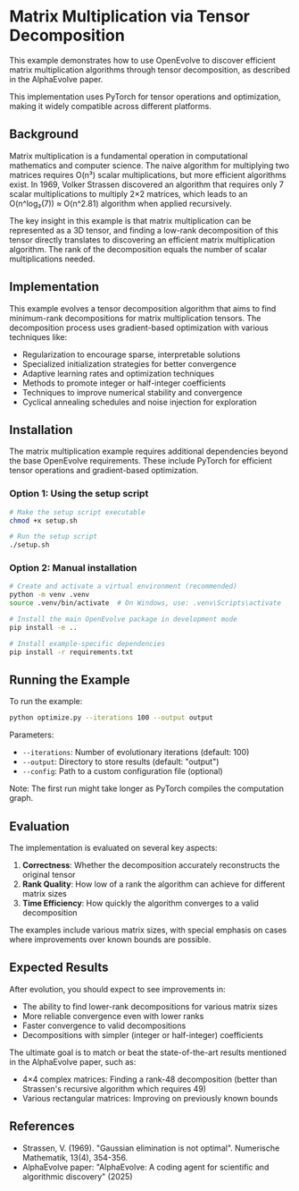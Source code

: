 # Matrix Multiplication via Tensor Decomposition

This example demonstrates how to use OpenEvolve to discover efficient matrix multiplication algorithms through tensor decomposition, as described in the AlphaEvolve paper.

This implementation uses PyTorch for tensor operations and optimization, making it widely compatible across different platforms.

## Background

Matrix multiplication is a fundamental operation in computational mathematics and computer science. The naive algorithm for multiplying two matrices requires O(n³) scalar multiplications, but more efficient algorithms exist. In 1969, Volker Strassen discovered an algorithm that requires only 7 scalar multiplications to multiply 2×2 matrices, which leads to an O(n^log₂(7)) ≈ O(n^2.81) algorithm when applied recursively.

The key insight in this example is that matrix multiplication can be represented as a 3D tensor, and finding a low-rank decomposition of this tensor directly translates to discovering an efficient matrix multiplication algorithm. The rank of the decomposition equals the number of scalar multiplications needed.

## Implementation

This example evolves a tensor decomposition algorithm that aims to find minimum-rank decompositions for matrix multiplication tensors. The decomposition process uses gradient-based optimization with various techniques like:

- Regularization to encourage sparse, interpretable solutions
- Specialized initialization strategies for better convergence
- Adaptive learning rates and optimization techniques
- Methods to promote integer or half-integer coefficients
- Techniques to improve numerical stability and convergence
- Cyclical annealing schedules and noise injection for exploration

## Installation

The matrix multiplication example requires additional dependencies beyond the base OpenEvolve requirements. These include PyTorch for efficient tensor operations and gradient-based optimization.

### Option 1: Using the setup script

```bash
# Make the setup script executable
chmod +x setup.sh

# Run the setup script
./setup.sh
```

### Option 2: Manual installation

```bash
# Create and activate a virtual environment (recommended)
python -m venv .venv
source .venv/bin/activate  # On Windows, use: .venv\Scripts\activate

# Install the main OpenEvolve package in development mode
pip install -e ..

# Install example-specific dependencies
pip install -r requirements.txt
```

## Running the Example

To run the example:

```bash
python optimize.py --iterations 100 --output output
```

Parameters:
- `--iterations`: Number of evolutionary iterations (default: 100)
- `--output`: Directory to store results (default: "output")
- `--config`: Path to a custom configuration file (optional)

Note: The first run might take longer as PyTorch compiles the computation graph.

## Evaluation

The implementation is evaluated on several key aspects:

1. **Correctness**: Whether the decomposition accurately reconstructs the original tensor
2. **Rank Quality**: How low of a rank the algorithm can achieve for different matrix sizes
3. **Time Efficiency**: How quickly the algorithm converges to a valid decomposition

The examples include various matrix sizes, with special emphasis on cases where improvements over known bounds are possible.

## Expected Results

After evolution, you should expect to see improvements in:

- The ability to find lower-rank decompositions for various matrix sizes
- More reliable convergence even with lower ranks
- Faster convergence to valid decompositions
- Decompositions with simpler (integer or half-integer) coefficients

The ultimate goal is to match or beat the state-of-the-art results mentioned in the AlphaEvolve paper, such as:
- 4×4 complex matrices: Finding a rank-48 decomposition (better than Strassen's recursive algorithm which requires 49)
- Various rectangular matrices: Improving on previously known bounds

## References

- Strassen, V. (1969). "Gaussian elimination is not optimal". Numerische Mathematik, 13(4), 354-356.
- AlphaEvolve paper: "AlphaEvolve: A coding agent for scientific and algorithmic discovery" (2025)
